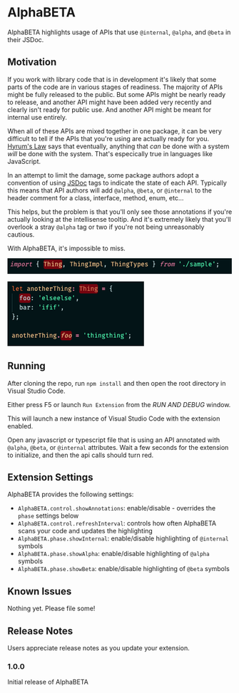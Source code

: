 # AlphaBETA

AlphaBETA highlights usage of APIs that use `@internal`, `@alpha`, and `@beta` in their JSDoc.

## Motivation

If you work with library code that is in development it's likely that some parts of the code are in various stages of readiness.  The majority of APIs might be fully released to the public.  But some APIs might be nearly ready to release, and another API might have been added very recently and clearly isn't ready for public use.  And another API might be meant for internal use entirely.  

When all of these APIs are mixed together in one package, it can be very difficult to tell if the APIs that you're using are actually ready for you.  [Hyrum's Law](https://www.hyrumslaw.com/) says that eventually, anything that _can_ be done with a system *will* be done with the system.  That's especically true in languages like JavaScript.  

In an attempt to limit the damage, some package authors adopt a convention of using [JSDoc](https://jsdoc.app/) tags to indicate the state of each API.  Typically this means that API authors will add `@alpha`, `@beta`, or `@internal` to the header comment for a class, interface, method, enum, etc...

This helps, but the problem is that you'll only see those annotations if you're actually looking at the intellisense tooltip.  And it's extremely likely that you'll overlook a stray `@alpha` tag or two if you're not being unreasonably cautious.

With AlphaBETA, it's impossible to miss.

![Thing is @internal](img/thinginternal.png)

![.foo is @alpha](img/fooisalpha.png)

## Running

After cloning the repo, run `npm install` and then open the root directory in Visual Studio Code.

Either press F5 or launch `Run Extension` from the *RUN AND DEBUG* window.

This will launch a new instance of Visual Studio Code with the extension enabled.

Open any javascript or typescript file that is using an API annotated with `@alpha`, `@beta`, or `@internal` attributes.  Wait a few seconds for the extension to initialize, and then the api calls should turn red.

## Extension Settings

AlphaBETA provides the following settings:

* `AlphaBETA.control.showAnnotations`: enable/disable - overrides the `phase` settings below
* `AlphaBETA.control.refreshInterval`: controls how often AlphaBETA scans your code and updates the highlighting
* `AlphaBETA.phase.showInternal`: enable/disable highlighting of `@internal` symbols
* `AlphaBETA.phase.showAlpha`: enable/disable highlighting of `@alpha` symbols
* `AlphaBETA.phase.showBeta`: enable/disable highlighting of `@beta` symbols

## Known Issues

Nothing yet.  Please file some!

## Release Notes

Users appreciate release notes as you update your extension.

### 1.0.0

Initial release of AlphaBETA

